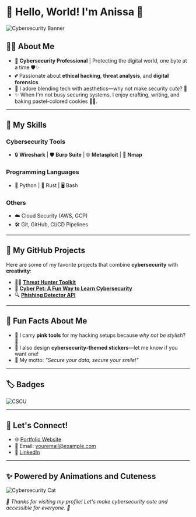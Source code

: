 # 🌸 Hello, World! I'm Anissa 🌸  

![Cybersecurity Banner](https://c.tenor.com/W7HK4-Z_EHUAAAAC/cute-anime-hack.gif)  

## 👩‍💻 About Me  
- 🎀 **Cybersecurity Professional** | Protecting the digital world, one byte at a time 🛡️✨  
- 💕 Passionate about **ethical hacking**, **threat analysis**, and **digital forensics**.  
- 🌈 I adore blending tech with aesthetics—why not make security *cute*? 🌸  
- ✨ When I'm not busy securing systems, I enjoy crafting, writing, and baking pastel-colored cookies 🍪💖.  

---

## 💼 My Skills  
### Cybersecurity Tools  
- 🔒 **Wireshark** | 🛡️ **Burp Suite** | 🌐 **Metasploit** | 🧰 **Nmap**  
### Programming Languages  
- 🐍 Python | 🦀 Rust | 🖥️ Bash  
### Others  
- ☁️ Cloud Security (AWS, GCP)  
- 🛠️ Git, GitHub, CI/CD Pipelines  

---

## 🎯 My GitHub Projects  
Here are some of my favorite projects that combine **cybersecurity** with **creativity**:  
- 🕵️‍♀️ [**Threat Hunter Toolkit**](https://github.com/yourusername/threat-hunter-toolkit)  
- 🐾 [**Cyber Pet: A Fun Way to Learn Cybersecurity**](https://github.com/yourusername/cyber-pet)  
- 🔍 [**Phishing Detector API**](https://github.com/yourusername/phishing-detector-api)  

---

## 🌸 Fun Facts About Me  
- 🍓 I carry **pink tools** for my hacking setups because *why not be stylish*? 🎀  
- 🎨 I also design **cybersecurity-themed stickers**—let me know if you want one!  
- 🐾 My motto: *"Secure your data, secure your smile!"*  

---

## 🏷️ Badges  

![CSCU](https://img.shields.io/badge/CEH-Certified%20Ethical%20Hacker-pink?style=flat-square)  

---

## 🌟 Let's Connect!  
- 🌐 [Portfolio Website](https://yourwebsite.com)  
- 💌 Email: [youremail@example.com](mailto:youremail@example.com)  
- 🌷 [LinkedIn](https://linkedin.com/in/yourusername)  

---

## ✨ Powered by Animations and Cuteness  
![Cybersecurity Cat](https://c.tenor.com/4zjzoqEPdJkAAAAC/cute-hacker.gif)  

_🌸 Thanks for visiting my profile! Let's make cybersecurity cute and accessible for everyone. 💖_  
